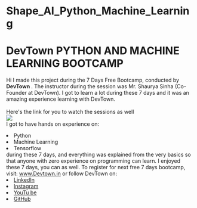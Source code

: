 # Shape_AI_Python_Machine_Learning
# DevTown PYTHON AND MACHINE LEARNING BOOTCAMP
Hi I made this project during the 7 Days Free Bootcamp, conducted by <b> DevTown
</b>.
The instructor during the session was Mr. Shaurya Sinha (Co-Founder at DevTown). I got to
learn a lot during these 7 days and it was an amazing experience learning with DevTown.
<br><br>Here's the link for you to watch the sessions as well<br>
<a href="https://www.youtube.com/playlist?list=PL7zl8TDRnbulNEA-59W7wWgCWE8LEOD6h"> <img src="https://github.com/ShapeAI/PYTHON-AND-DATA-ANALYTICS/blob/main/machine%20learning.png"> </a>
<br>I got to have hands on experience on:
<li>Python
<li>Machine Learning
<li>Tensorflow
<br>during these 7 days, and everything was explained from the very basics so that
anyone with zero experience on programming can learn.
I enjoyed these 7 days, you can as well. To register for next free 7 days bootcamp, visit:
<a href="https://www.Devtown.in"> www.Devtown.in</a>
or follow DevTown on:
<li><a href=
"https://www.linkedin.com/company/devtown-in/">LinkedIn</a>
<li><a href=
"https://www.instagram.com/devtown.in/">Instagram</a>
<li><a
href=
"https://www.youtube.com/c/DevTownIndia">YouTu
be</a>
<li><a href=
"https://github.com/shapeai">GitHub</a>
